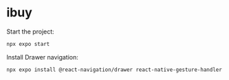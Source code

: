 # ibuy



Start the project:
```sh
npx expo start
```

Install Drawer navigation:
```sh
npx expo install @react-navigation/drawer react-native-gesture-handler react-native-reanimated
```